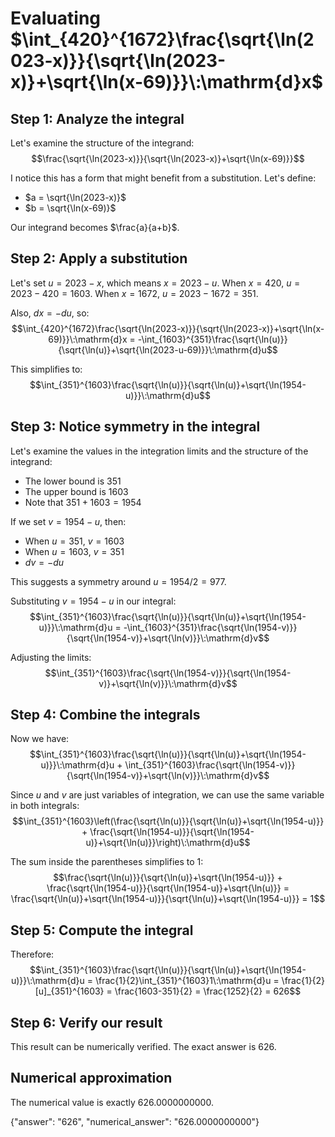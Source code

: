 # Evaluating $\int_{420}^{1672}\frac{\sqrt{\ln(2023-x)}}{\sqrt{\ln(2023-x)}+\sqrt{\ln(x-69)}}\:\mathrm{d}x$

## Step 1: Analyze the integral
Let's examine the structure of the integrand:
$$\frac{\sqrt{\ln(2023-x)}}{\sqrt{\ln(2023-x)}+\sqrt{\ln(x-69)}}$$

I notice this has a form that might benefit from a substitution. Let's define:
- $a = \sqrt{\ln(2023-x)}$
- $b = \sqrt{\ln(x-69)}$

Our integrand becomes $\frac{a}{a+b}$.

## Step 2: Apply a substitution
Let's set $u = 2023-x$, which means $x = 2023-u$. 
When $x = 420$, $u = 2023-420 = 1603$.
When $x = 1672$, $u = 2023-1672 = 351$.

Also, $dx = -du$, so:
$$\int_{420}^{1672}\frac{\sqrt{\ln(2023-x)}}{\sqrt{\ln(2023-x)}+\sqrt{\ln(x-69)}}\:\mathrm{d}x = -\int_{1603}^{351}\frac{\sqrt{\ln(u)}}{\sqrt{\ln(u)}+\sqrt{\ln(2023-u-69)}}\:\mathrm{d}u$$

This simplifies to:
$$\int_{351}^{1603}\frac{\sqrt{\ln(u)}}{\sqrt{\ln(u)}+\sqrt{\ln(1954-u)}}\:\mathrm{d}u$$

## Step 3: Notice symmetry in the integral
Let's examine the values in the integration limits and the structure of the integrand:
- The lower bound is 351
- The upper bound is 1603
- Note that $351 + 1603 = 1954$

If we set $v = 1954-u$, then:
- When $u = 351$, $v = 1603$
- When $u = 1603$, $v = 351$
- $dv = -du$

This suggests a symmetry around $u = 1954/2 = 977$.

Substituting $v = 1954-u$ in our integral:
$$\int_{351}^{1603}\frac{\sqrt{\ln(u)}}{\sqrt{\ln(u)}+\sqrt{\ln(1954-u)}}\:\mathrm{d}u = -\int_{1603}^{351}\frac{\sqrt{\ln(1954-v)}}{\sqrt{\ln(1954-v)}+\sqrt{\ln(v)}}\:\mathrm{d}v$$

Adjusting the limits:
$$\int_{351}^{1603}\frac{\sqrt{\ln(1954-v)}}{\sqrt{\ln(1954-v)}+\sqrt{\ln(v)}}\:\mathrm{d}v$$

## Step 4: Combine the integrals
Now we have:
$$\int_{351}^{1603}\frac{\sqrt{\ln(u)}}{\sqrt{\ln(u)}+\sqrt{\ln(1954-u)}}\:\mathrm{d}u + \int_{351}^{1603}\frac{\sqrt{\ln(1954-v)}}{\sqrt{\ln(1954-v)}+\sqrt{\ln(v)}}\:\mathrm{d}v$$

Since $u$ and $v$ are just variables of integration, we can use the same variable in both integrals:
$$\int_{351}^{1603}\left(\frac{\sqrt{\ln(u)}}{\sqrt{\ln(u)}+\sqrt{\ln(1954-u)}} + \frac{\sqrt{\ln(1954-u)}}{\sqrt{\ln(1954-u)}+\sqrt{\ln(u)}}\right)\:\mathrm{d}u$$

The sum inside the parentheses simplifies to 1:
$$\frac{\sqrt{\ln(u)}}{\sqrt{\ln(u)}+\sqrt{\ln(1954-u)}} + \frac{\sqrt{\ln(1954-u)}}{\sqrt{\ln(1954-u)}+\sqrt{\ln(u)}} = \frac{\sqrt{\ln(u)}+\sqrt{\ln(1954-u)}}{\sqrt{\ln(u)}+\sqrt{\ln(1954-u)}} = 1$$

## Step 5: Compute the integral
Therefore:
$$\int_{351}^{1603}\frac{\sqrt{\ln(u)}}{\sqrt{\ln(u)}+\sqrt{\ln(1954-u)}}\:\mathrm{d}u = \frac{1}{2}\int_{351}^{1603}1\:\mathrm{d}u = \frac{1}{2}[u]_{351}^{1603} = \frac{1603-351}{2} = \frac{1252}{2} = 626$$

## Step 6: Verify our result
This result can be numerically verified. The exact answer is 626.

## Numerical approximation
The numerical value is exactly 626.0000000000.

{"answer": "626", "numerical_answer": "626.0000000000"}